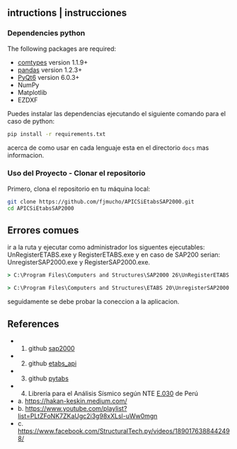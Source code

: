 

## intructions | instrucciones

### Dependencies python

The following packages are required:

* [comtypes](https://pypi.org/project/comtypes/) version 1.1.9+
* [pandas](https://pandas.pydata.org/) version 1.2.3+
* [PyQt6](https://wiki.qt.io/Qt_6.0_Release) version 6.0.3+
* NumPy
* Matplotlib
* EZDXF

Puedes instalar las dependencias ejecutando el siguiente comando para el caso de python:

```bash
pip install -r requirements.txt
```
acerca de como usar en cada lenguaje esta en el directorio `docs` mas informacion.

### Uso del Proyecto - Clonar el repositorio

Primero, clona el repositorio en tu máquina local:

```bash
git clone https://github.com/fjmucho/APICSiEtabsSAP2000.git
cd APICSiEtabsSAP2000
```

## Errores comues
ir a la ruta y ejecutar como administrador los siguentes ejecutables: UnRegisterETABS.exe y RegisterETABS.exe y en caso de SAP200 serian: UnregisterSAP2000.exe y RegisterSAP2000.exe.
```cmd
> C:\Program Files\Computers and Structures\SAP2000 26\UnRegisterETABS.exe

> C:\Program Files\Computers and Structures\ETABS 20\UnregisterSAP2000.exe
```
seguidamente se debe probar la coneccion a la aplicacion.

## References
- 1. github [sap2000](https://github.com/kandluis/sap2000)
- 2. github [etabs_api](https://github.com/ebrahimraeyat/etabs_api)
- 3. github [pytabs](https://github.com/mitchell-tesch/pytabs)
- 4. Librería para el Análisis Sísmico según NTE [E.030](https://pypi.org/project/E030/) de Perú
- a. https://hakan-keskin.medium.com/
- b. https://www.youtube.com/playlist?list=PLtZFoNK7ZKaUgc2i3g98xXLsl-uWw0mgn
- c. https://www.facebook.com/StructuralTech.py/videos/1890176388442498/
